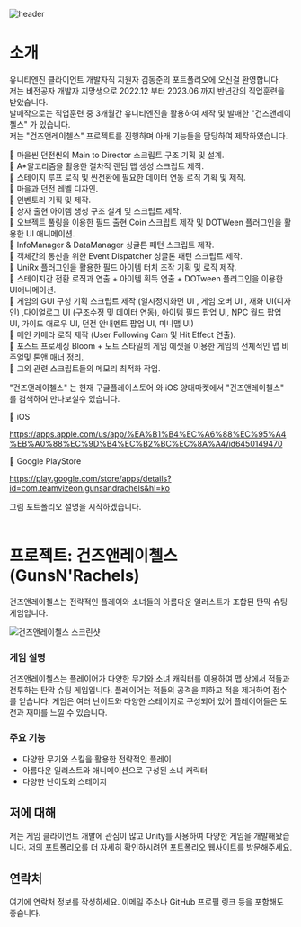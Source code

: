 ![header](https://capsule-render.vercel.app/api?type=waving&color=gradient&height=250&section=header&text=UnityEngine3D%20클라이언트%20개발자%20김동준%20포트폴리오&fontSize=35)
<br>
# 소개

유니티엔진 클라이언트 개발자직 지원자 김동준의 포트폴리오에 오신걸 환영합니다.<br>
저는 비전공자 개발자 지망생으로 2022.12 부터 2023.06 까지 반년간의 직업훈련을 받았습니다.<br>
발매작으로는 직업훈련 중 3개월간 유니티엔진을 활용하여 제작 및 발매한 "건즈앤레이첼스" 가 있습니다.<br>
저는 "건즈앤레이첼스" 프로젝트를 진행하며 아래 기능들을 담당하여 제작하였습니다.<br>

:large_blue_circle: 마을씬 던전씬의 Main to Director 스크립트 구조 기획 및 설계.<br>
:large_blue_circle: A*알고리즘을 활용한 절차적 랜덤 맵 생성 스크립트 제작.<br>
:large_blue_circle: 스테이지 루프 로직 및 씬전환에 필요한 데이터 연동 로직 기획 및 제작.<br>
:large_blue_circle: 마을과 던전 레벨 디자인.<br>
:large_blue_circle: 인벤토리 기획 및 제작.<br>
:large_blue_circle: 상자 출현 아이템 생성 구조 설계 및 스크립트 제작.<br>
:large_blue_circle: 오브젝트 풀링을 이용한 필드 출현 Coin 스크립트 제작 및 DOTWeen 플러그인을 활용한 UI 애니메이션.<br>
:large_blue_circle: InfoManager & DataManager 싱글톤 패턴 스크립트 제작.<br>
:large_blue_circle: 객체간의 통신을 위한 Event Dispatcher 싱글톤 패턴 스크립트 제작.<br>
:large_blue_circle: UniRx 플러그인을 활용한 필드 아이템 터치 조작 기획 및 로직 제작.<br>
:large_blue_circle: 스테이지간 전환 로직과 연출 + 아이템 획득 연출 + DOTween 플러그인을 이용한 UI애니메이션.<br>
:large_blue_circle: 게임의 GUI 구성 기획 스크립트 제작 (일시정지화면 UI , 게임 오버 UI , 재화 UI(디자인) ,다이얼로그 UI (구조수정 및 데이터 연동), 아이템 필드 팝업 UI, NPC 월드 팝업 UI, 가이드 애로우 UI, 던전 안내멘트 팝업 UI, 미니맵 UI)<br>
:large_blue_circle: 메인 카메라 로직 제작 (User Following Cam 및 Hit Effect 연출).<br>
:large_blue_circle: 포스트 프로세싱 Bloom + 도트 스타일의 게임 에셋을 이용한 게임의 전체적인 맵 비주얼및 톤앤 매너 정리.<br>
:large_blue_circle: 그외 관련 스크립트들의 메모리 최적화 작업.<br>


"건즈앤레이첼스" 는 현재 구글플레이스토어 와 iOS 양대마켓에서 "건즈앤레이첼스" 를 검색하여 만나보실수 있습니다.

:iphone: iOS

https://apps.apple.com/us/app/%EA%B1%B4%EC%A6%88%EC%95%A4%EB%A0%88%EC%9D%B4%EC%B2%BC%EC%8A%A4/id6450149470
  
:iphone: Google PlayStore

https://play.google.com/store/apps/details?id=com.teamvizeon.gunsandrachels&hl=ko

그럼 포트폴리오 설명을 시작하겠습니다.<br><br>




# 프로젝트: 건즈앤레이첼스 (GunsN'Rachels)

건즈앤레이첼스는 전략적인 플레이와 소녀들의 아름다운 일러스트가 조합된 탄막 슈팅 게임입니다.

![건즈앤레이첼스 스크린샷](https://raw.githubusercontent.com/your-username/your-repo/master/path/to/screenshot.png)

### 게임 설명

건즈앤레이첼스는 플레이어가 다양한 무기와 소녀 캐릭터를 이용하여 맵 상에서 적들과 전투하는 탄막 슈팅 게임입니다. 플레이어는 적들의 공격을 피하고 적을 제거하여 점수를 얻습니다. 게임은 여러 난이도와 다양한 스테이지로 구성되어 있어 플레이어들은 도전과 재미를 느낄 수 있습니다.

### 주요 기능

- 다양한 무기와 스킬을 활용한 전략적인 플레이
- 아름다운 일러스트와 애니메이션으로 구성된 소녀 캐릭터
- 다양한 난이도와 스테이지

## 저에 대해

저는 게임 클라이언트 개발에 관심이 많고 Unity를 사용하여 다양한 게임을 개발해왔습니다. 저의 포트폴리오를 더 자세히 확인하시려면 [포트폴리오 웹사이트](https://your-portfolio-website.com)를 방문해주세요.

## 연락처

여기에 연락처 정보를 작성하세요. 이메일 주소나 GitHub 프로필 링크 등을 포함해도 좋습니다.

